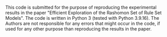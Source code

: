 This code is submitted for the purpose of reproducing the experimental results
in the paper "Efficient Exploration of the Rashomon Set of Rule Set Models". The code is written in Python 3 (tested with Python 3.9.16).
The Authors are not responsible for any errors that might occur in the code, if used for any other purpose than reproducing the results in the paper.
